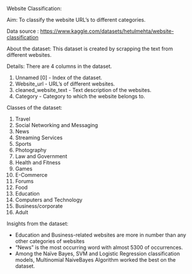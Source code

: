 Website Classification:

Aim:
To classify the website URL’s to different categories.

Data source : 
https://www.kaggle.com/datasets/hetulmehta/website-classification

About the dataset:
This dataset is created by scrapping the text from different websites.

Details:
There are 4 columns in the dataset.
1. Unnamed [0] - Index of the dataset.
2. Website_url - URL’s of different websites.
3. cleaned_website_text - Text description of the websites.
4. Category - Category to which the website belongs to.

Classes of the dataset:
1.	Travel
2.	Social Networking and Messaging
3.	News
4.	Streaming Services
5.	Sports
6.	Photography
7.	Law and Government
8.	Health and Fitness
9.	Games
10.	E-Commerce
11.	Forums
12.	Food
13.	Education
14.	Computers and Technology
15.	Business/corporate
16.	Adult

Insights from the dataset:
*	Education and Business-related websites are more in number than any other categories of websites
*	“News” is the most occurring word with almost 5300 of occurrences.
*	Among the Naïve Bayes, SVM and Logistic Regression classification models, Multinomial NaiveBayes Algorithm worked the best on the dataset.

